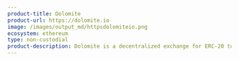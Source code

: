 ```yaml
---
product-title: Dolomite
product-url: https://dolomite.io
image: /images/output_md/httpsdolomiteio.png
ecosystem: ethereum
type: non-custodial
product-description: Dolomite is a decentralized exchange for ERC-20 tokens trading with built-in portfolio management and cryptocurrency market analysis tools. [Interview with Dolomite co-founder, Adam Knuckey](/dolomite).
---
```

